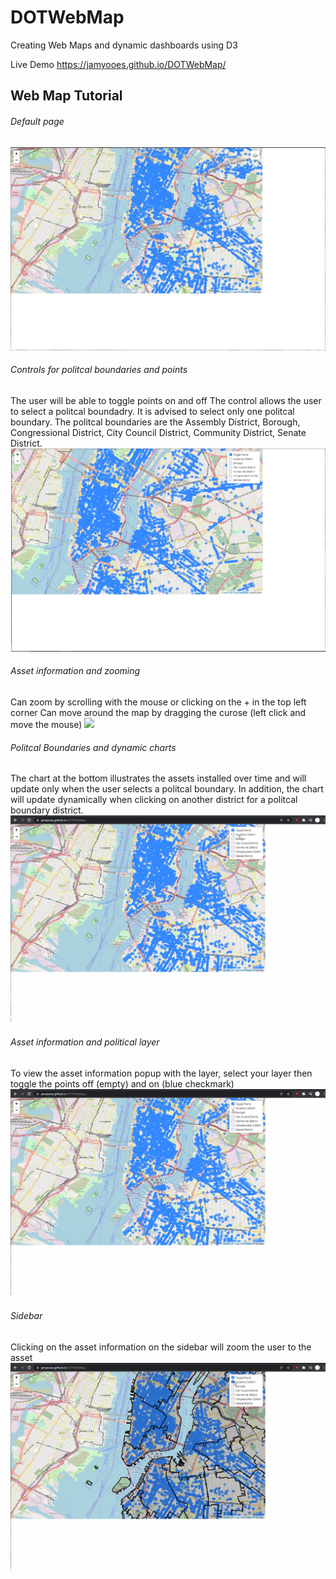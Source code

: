 # DOTWebMap
Creating Web Maps and dynamic dashboards using D3

Live Demo
https://jamyooes.github.io/DOTWebMap/

## Web Map Tutorial

###### Default page
![](https://github.com/jamyooes/DOTWebMap/blob/main/walkthrough/Default%20Page.JPG)

###### Controls for politcal boundaries and points
The user will be able to toggle points on and off
The control allows the user to select a politcal boundadry. It is advised to select 
only one politcal boundary. 
The politcal boundaries are the Assembly District, Borough, Congressional District,
City Council District, Community District, Senate District. 
![](https://github.com/jamyooes/DOTWebMap/blob/main/walkthrough/control.png)

###### Asset information and zooming
Can zoom by scrolling with the mouse or clicking on the + in the top left corner
Can move around the map by dragging the curose (left click and move the mouse)
![](https://github.com/jamyooes/DOTWebMap/blob/main/walkthrough/walkthrough2.gif)

###### Politcal Boundaries and dynamic charts 
The chart at the bottom illustrates the assets installed over time and will update 
only when the user selects a politcal boundary. In addition, the chart will update
dynamically when clicking on another district for a politcal boundary district.
![](https://github.com/jamyooes/DOTWebMap/blob/main/walkthrough/walkthrough.gif)

###### Asset information and political layer
To view the asset information popup with the layer, select your layer then toggle 
the points off (empty) and on (blue checkmark)
![](https://github.com/jamyooes/DOTWebMap/blob/main/walkthrough/walkthrough4.gif)

###### Sidebar
Clicking on the asset information on the sidebar will zoom the user to the asset 
![](https://github.com/jamyooes/DOTWebMap/blob/main/walkthrough/walkthrough3.gif)

